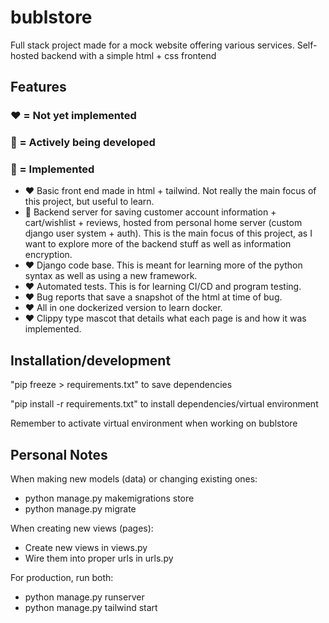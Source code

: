 # bublstore
Full stack project made for a mock website offering various services. Self-hosted backend with a simple html + css frontend

## Features 
### ❤️ = Not yet implemented 
### 💛 = Actively being developed 
### 💚 = Implemented
- ❤️ Basic front end made in html + tailwind. Not really the main focus of this project, but useful to learn.
- 💛 Backend server for saving customer account information + cart/wishlist + reviews, hosted from personal home server (custom django user system + auth). This is the main focus of this project, as I want to explore more of the backend stuff as well as information encryption.
- ❤️ Django code base. This is meant for learning more of the python syntax as well as using a new framework.
- ❤️ Automated tests. This is for learning CI/CD and program testing.
- ❤️ Bug reports that save a snapshot of the html at time of bug.
- ❤️ All in one dockerized version to learn docker.
- ❤️ Clippy type mascot that details what each page is and how it was implemented.

## Installation/development
"pip freeze > requirements.txt" to save dependencies

"pip install -r requirements.txt" to install dependencies/virtual environment

Remember to activate virtual environment when working on bublstore

## Personal Notes
When making new models (data) or changing existing ones: 
- python manage.py makemigrations store
- python manage.py migrate

When creating new views (pages):
- Create new views in views.py
- Wire them into proper urls in urls.py

For production, run both:
- python manage.py runserver
- python manage.py tailwind start